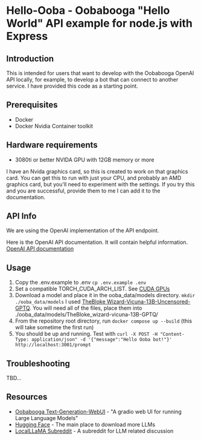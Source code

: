 # Hello-Ooba - Oobabooga "Hello World" API example for node.js with Express

## Introduction
This is intended for users that want to develop with the Oobabooga OpenAI API locally, for example, to develop a bot that can connect to another service. I have provided this code as a starting point.

## Prerequisites
- Docker
- Docker Nvidia Container toolkit

## Hardware requirements
- 3080ti or better NVIDA GPU with 12GB memory or more

I have an Nvida graphics card, so this is created to work on that graphics card. You can get this to run with just your CPU, and probably an AMD graphics card, but you'll need to experiment with the settings. If you try this and you are successful, provide them to me I can add it to the documentation.

## API Info
We are using the OpenAI implementation of the API endpoint.

Here is the OpenAI API documentation. It will contain helpful information.
[OpenAI API documentation](https://platform.openai.com/docs/guides/gpt)

## Usage
1. Copy the .env.example to .env `cp .env.example .env`
2. Set a compatible TORCH_CUDA_ARCH_LIST. See [CUDA GPUs](https://developer.nvidia.com/cuda-gpus)
3. Download a model and place it in the ooba_data/models directory. `mkdir ./ooba_data/models` I used [TheBloke Wizard-Vicuna-13B-Uncensored-GPTQ](https://huggingface.co/TheBloke/Wizard-Vicuna-13B-Uncensored-GPTQ). You will need all of the files, place them into ./ooba_data/models/TheBloke_wizard-vicuna-13B-GPTQ/
4. From the repository root directory, run `docker compose up --build` (this will take sometime the first run)
5. You should be up and running. Test with `curl -X POST -H "Content-Type: application/json" -d '{"message":"Hello Ooba bot!"}' http://localhost:3001/prompt`

## Troubleshooting
TBD...


## Resources
- [Oobabooga Text-Generation-WebUI](https://github.com/oobabooga/text-generation-webui) - "A gradio web UI for running Large Language Models"
- [Hugging Face](https://huggingface.co) - The main place to download more LLMs
- [LocalLLaMA Subreddit](https://www.reddit.com/r/LocalLLaMA/) - A subreddit for LLM related discussion

